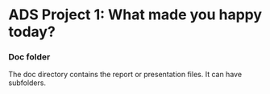 # ADS Project 1: What made you happy today?
### Doc folder

The doc directory contains the report or presentation files. It can have subfolders.  


